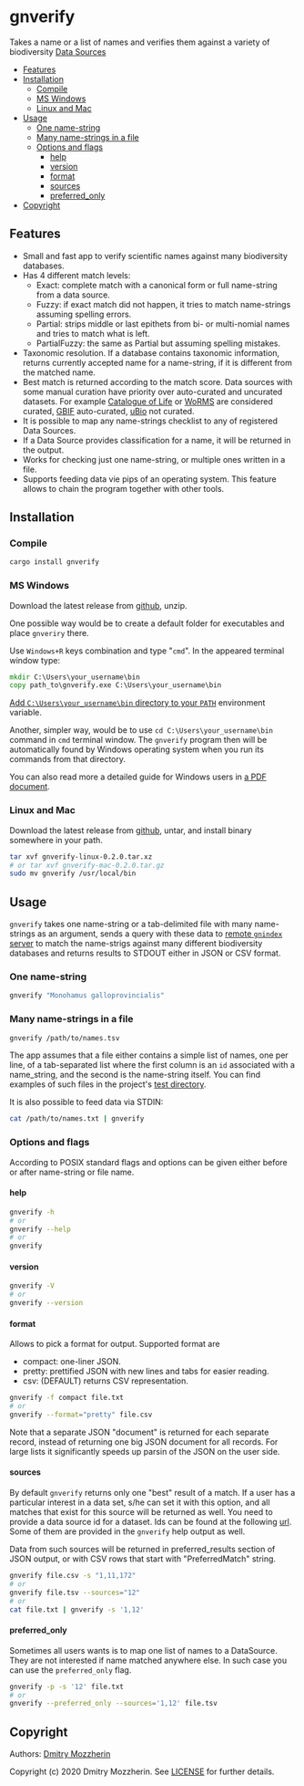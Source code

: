 # gnverify

Takes a name or a list of names and verifies them against a variety of
biodiversity [Data Sources][data_source_ids]


<!-- vim-markdown-toc GFM -->

* [Features](#features)
* [Installation](#installation)
  * [Compile](#compile)
  * [MS Windows](#ms-windows)
  * [Linux and Mac](#linux-and-mac)
* [Usage](#usage)
  * [One name-string](#one-name-string)
  * [Many name-strings in a file](#many-name-strings-in-a-file)
  * [Options and flags](#options-and-flags)
    * [help](#help)
    * [version](#version)
    * [format](#format)
    * [sources](#sources)
    * [preferred_only](#preferred_only)
* [Copyright](#copyright)

<!-- vim-markdown-toc -->

## Features

* Small and fast app to verify scientific names against many biodiversity
  databases.
* Has 4 different match levels:
  * Exact: complete match with a canonical form or full name-string from a
     data source.
  * Fuzzy: if exact match did not happen, it tries to match name-strings
     assuming spelling errors.
  *  Partial: strips  middle or last epithets from bi- or multi-nomial names
              and tries to match what is left.
  *  PartialFuzzy: the same as Partial but assuming spelling mistakes.
* Taxonomic resolution. If a database contains taxonomic information, returns
  currently accepted name for a name-string, if it is different from the
  matched name.
* Best match is returned according to the match score. Data sources with some
  manual curation have priority over auto-curated and uncurated datasets. For
  example [Catalogue of Life] or [WoRMS] are considered curated,
  [GBIF] auto-curated, [uBio] not curated.
* It is possible to map any name-strings checklist to any of registered
  Data Sources.
* If a Data Source provides classification for a name, it will be returned in
  the output.
* Works for checking just one name-string, or multiple ones written in a file.
* Supports feeding data vie pips of an operating system. This feature allows
  to chain the program together with other tools.

## Installation

### Compile

```bash
cargo install gnverify
```

### MS Windows

Download the latest release from [github], unzip.

One possible way would be to create a default folder for executables and place
``gnveriry`` there.

Use ``Windows+R`` keys
combination and type "``cmd``". In the appeared terminal window type:

```cmd
mkdir C:\Users\your_username\bin
copy path_to\gnverify.exe C:\Users\your_username\bin
```

[Add ``C:\Users\your_username\bin`` directory to your ``PATH``][winpath]
environment variable.

Another, simpler way, would be to use ``cd C:\Users\your_username\bin`` command
in ``cmd`` terminal window. The ``gnverify`` program then will be automatically
found by Windows operating system when you run its commands from that
directory.

You can also read more a detailed guide for Windows users in
[a PDF document][win-pdf].

### Linux and Mac

Download the latest release from [github], untar, and install binary somewhere
in your path.

```bash
tar xvf gnverify-linux-0.2.0.tar.xz
# or tar xvf gnverify-mac-0.2.0.tar.gz
sudo mv gnverify /usr/local/bin
```

## Usage

``gnverify`` takes one name-string or a tab-delimited file with many
name-strings as an argument, sends a query with these data to [remote
``gnindex`` server][gnindex] to match the name-strigs against many different
biodiversity databases and returns results to STDOUT either in JSON or CSV
format.

### One name-string

```bash
gnverify "Monohamus galloprovincialis"
```

### Many name-strings in a file

```bash
gnverify /path/to/names.tsv
```
The app assumes that a file either contains a simple list of names, one per line,
of a tab-separated list where the first column is an `id` associated with a
name_string, and the second is the name-string itself. You can find examples
of such files in the project's [test directory].

It is also possible to feed data via STDIN:

```bash
cat /path/to/names.txt | gnverify
```

### Options and flags

According to POSIX standard flags and options can be given either before or
after name-string or file name.

#### help

```bash
gnverify -h
# or
gnverify --help
# or
gnverify
```

#### version

```bash
gnverify -V
# or
gnverify --version
```

#### format

Allows to pick a format for output. Supported format are

* compact: one-liner JSON.
* pretty: prettified JSON with new lines and tabs for easier reading.
* csv: (DEFAULT) returns CSV representation.

```bash
gnverify -f compact file.txt
# or
gnverify --format="pretty" file.csv
```

Note that a separate JSON "document" is returned for each separate record,
instead of returning one big JSON document for all records. For large lists it
significantly speeds up parsin of the JSON on the user side.

#### sources

By default ``gnverify`` returns only one "best" result of a match. If a user
has a particular interest in a data set, s/he can set it with this option, and
all matches that exist for this source will be returned as well. You need to
provide a data source id for a dataset. Ids can be found at the following
[url][data_source_ids]. Some of them are provided in the ``gnverify`` help
output as well.

Data from such sources will be returned in preferred_results section of JSON
output, or with CSV rows that start with "PreferredMatch" string.

```bash
gnverify file.csv -s "1,11,172"
# or
gnverify file.tsv --sources="12"
# or
cat file.txt | gnverify -s '1,12'
```
#### preferred_only

Sometimes all users wants is to map one list of names to a DataSource. They
are not interested if name matched anywhere else. In such case you can use
the ``preferred_only`` flag.

```bash
gnverify -p -s '12' file.txt
# or
gnverify --preferred_only --sources='1,12' file.tsv
```

## Copyright

Authors: [Dmitry Mozzherin][dimus]

Copyright (c) 2020 Dmitry Mozzherin. See [LICENSE][license]
for further details.

[github]: https://github.com/gnames/gnverify/releases/latest
[gnindex]: https://index.globalnames.org/
[Catalogue of Life]: https://catalogueoflife.org/
[WoRMS]: https://marinespecies.org/
[GBIF]: https://www.gbif.org/
[uBio]: https://ubio.org/
[test directory]: https://github.com/gnames/gnverify/tree/master/testdata
[data_source_ids]: http://resolver.globalnames.org/data_sources
[dimus]: https://github.com/dimus
[license]: https://github.com/gnames/gnverify/blob/master/LICENSE
[winpath]: https://www.computerhope.com/issues/ch000549.htm
[win-pdf]: https://github.com/gnames/gnverify/blob/master/use-gnverify-windows.pdf
